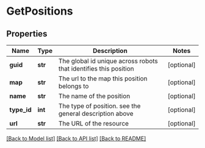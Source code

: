 # GetPositions

## Properties
Name | Type | Description | Notes
------------ | ------------- | ------------- | -------------
**guid** | **str** | The global id unique across robots that identifies this position | [optional] 
**map** | **str** | The url to the map this position belongs to | [optional] 
**name** | **str** | The name of the position | [optional] 
**type_id** | **int** | The type of position. see the general description above | [optional] 
**url** | **str** | The URL of the resource | [optional] 

[[Back to Model list]](../README.md#documentation-for-models) [[Back to API list]](../README.md#documentation-for-api-endpoints) [[Back to README]](../README.md)

